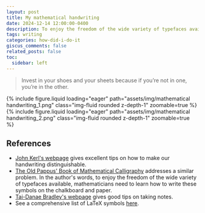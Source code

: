 ```yaml
---
layout: post
title: My mathematical handwriting
date: 2024-12-14 12:00:00-0400
description: To enjoy the freedom of the wide variety of typefaces available, mathematicians need to learn how to write these symbols on the chalkboard and paper. - The Old Pappus' Book of Mathematical Calligraphy
tags: writing
categories: how-did-i-do-it
giscus_comments: false
related_posts: false
toc:
  sidebar: left
---
```


>Invest in your shoes and your sheets because if you’re not in one, you’re in the other.

<div class="row mt-3">
    <div class="col-sm mt-3 mt-md-0">
        {% include figure.liquid loading="eager" path="assets/img/mathematical handwriting_1.png" class="img-fluid rounded z-depth-1" zoomable=true %}
    </div>
    <div class="col-sm mt-3 mt-md-0">
        {% include figure.liquid loading="eager" path="assets/img/mathematical handwriting_2.png" class="img-fluid rounded z-depth-1" zoomable=true %}
    </div>
</div>

## References
- [John Kerl's webpage](https://johnkerl.org/doc/ortho/ortho.html) gives excellent tips on how to make our handwriting distinguishable.
- [The Old Pappus' Book of Mathematical Calligraphy](https://loopspace.mathforge.org/CountingOnMyFingers/Calligraphy/) addresses a similar problem. In the author's words, to enjoy the freedom of the wide variety of typefaces available, mathematicians need to learn how to write these symbols on the chalkboard and paper.
- [Tai-Danae Bradley's webpage](https://www.math3ma.com/blog/some-notes-on-taking-notes) gives good tips on taking notes. 
- See a comprehensive list of LaTeX symbols [here](https://de.mirrors.cicku.me/ctan/info/symbols/comprehensive/symbols-a4.pdf).


